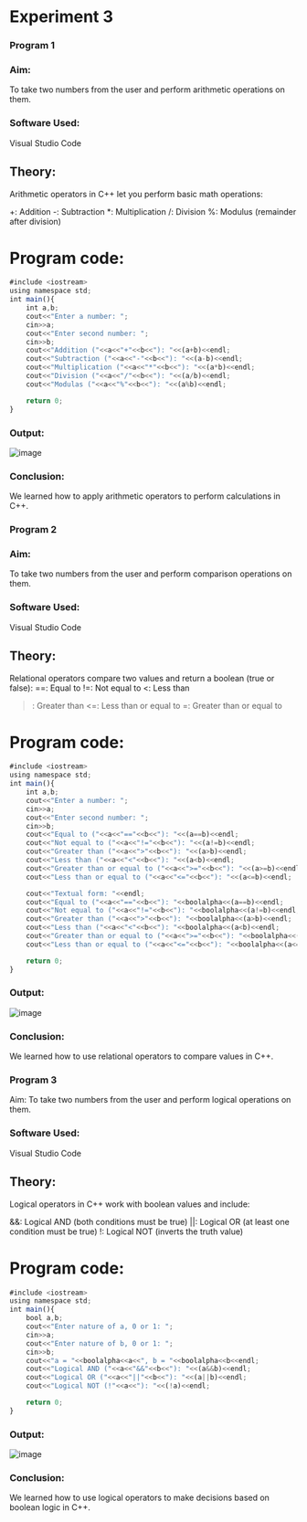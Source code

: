 # Experiment 3
### Program 1
### Aim:
To take two numbers from the user and perform arithmetic operations on them.

### Software Used:
Visual Studio Code

## Theory:
Arithmetic operators in C++ let you perform basic math operations:

+: Addition
-: Subtraction
*: Multiplication
/: Division
%: Modulus (remainder after division)

# Program code:
``` javascript
#include <iostream>
using namespace std;
int main(){
    int a,b;
    cout<<"Enter a number: ";
    cin>>a;
    cout<<"Enter second number: ";
    cin>>b;
    cout<<"Addition ("<<a<<"+"<<b<<"): "<<(a+b)<<endl;
    cout<<"Subtraction ("<<a<<"-"<<b<<"): "<<(a-b)<<endl;
    cout<<"Multiplication ("<<a<<"*"<<b<<"): "<<(a*b)<<endl;
    cout<<"Division ("<<a<<"/"<<b<<"): "<<(a/b)<<endl;
    cout<<"Modulas ("<<a<<"%"<<b<<"): "<<(a%b)<<endl;

    return 0;
}
```
### Output:
![image](https://github.com/user-attachments/assets/a758cfa7-de79-446b-8a03-b2c6422e9057)

### Conclusion:
We learned how to apply arithmetic operators to perform calculations in C++.



### Program 2
### Aim:
To take two numbers from the user and perform comparison operations on them.

### Software Used:
Visual Studio Code

## Theory:
Relational operators compare two values and return a boolean (true or false):
==: Equal to
!=: Not equal to
<: Less than
>: Greater than
<=: Less than or equal to
>=: Greater than or equal to

# Program code:
``` javascript
#include <iostream>
using namespace std;
int main(){
    int a,b;
    cout<<"Enter a number: ";
    cin>>a;
    cout<<"Enter second number: ";
    cin>>b;
    cout<<"Equal to ("<<a<<"=="<<b<<"): "<<(a==b)<<endl;
    cout<<"Not equal to ("<<a<<"!="<<b<<"): "<<(a!=b)<<endl;
    cout<<"Greater than ("<<a<<">"<<b<<"): "<<(a>b)<<endl;
    cout<<"Less than ("<<a<<"<"<<b<<"): "<<(a<b)<<endl;
    cout<<"Greater than or equal to ("<<a<<">="<<b<<"): "<<(a>=b)<<endl;
    cout<<"Less than or equal to ("<<a<<"<="<<b<<"): "<<(a<=b)<<endl;

    cout<<"Textual form: "<<endl;
    cout<<"Equal to ("<<a<<"=="<<b<<"): "<<boolalpha<<(a==b)<<endl;
    cout<<"Not equal to ("<<a<<"!="<<b<<"): "<<boolalpha<<(a!=b)<<endl;
    cout<<"Greater than ("<<a<<">"<<b<<"): "<<boolalpha<<(a>b)<<endl;
    cout<<"Less than ("<<a<<"<"<<b<<"): "<<boolalpha<<(a<b)<<endl;
    cout<<"Greater than or equal to ("<<a<<">="<<b<<"): "<<boolalpha<<(a>=b)<<endl;
    cout<<"Less than or equal to ("<<a<<"<="<<b<<"): "<<boolalpha<<(a<=b)<<endl;

    return 0;
}
```

### Output:
![image](https://github.com/user-attachments/assets/36a18e53-954c-48c6-920e-4e6a7de9a547)

### Conclusion:
We learned how to use relational operators to compare values in C++.



### Program 3
Aim:
To take two numbers from the user and perform logical operations on them.

### Software Used:
Visual Studio Code

## Theory:
Logical operators in C++ work with boolean values and include:

&&: Logical AND (both conditions must be true)
||: Logical OR (at least one condition must be true)
!: Logical NOT (inverts the truth value)

# Program code:
``` javascript
#include <iostream>
using namespace std;
int main(){
    bool a,b;
    cout<<"Enter nature of a, 0 or 1: ";
    cin>>a;
    cout<<"Enter nature of b, 0 or 1: ";
    cin>>b;
    cout<<"a = "<<boolalpha<<a<<", b = "<<boolalpha<<b<<endl;
    cout<<"Logical AND ("<<a<<"&&"<<b<<"): "<<(a&&b)<<endl;
    cout<<"Logical OR ("<<a<<"||"<<b<<"): "<<(a||b)<<endl;
    cout<<"Logical NOT (!"<<a<<"): "<<(!a)<<endl;

    return 0;
}
```

### Output:
![image](https://github.com/user-attachments/assets/3cacff31-b3cc-4977-aed1-e9bd9fd89fdc)


### Conclusion:
We learned how to use logical operators to make decisions based on boolean logic in C++.
